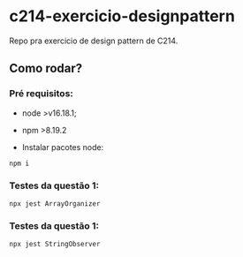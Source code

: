 # c214-exercicio-designpattern

Repo pra exercicio de design pattern de C214.

## Como rodar?

### Pré requisitos:

- node >v16.18.1;
- npm >8.19.2

- Instalar pacotes node:
```
npm i
```

### Testes da questão 1:
```
npx jest ArrayOrganizer
```

### Testes da questão 1:
```
npx jest StringObserver
```
